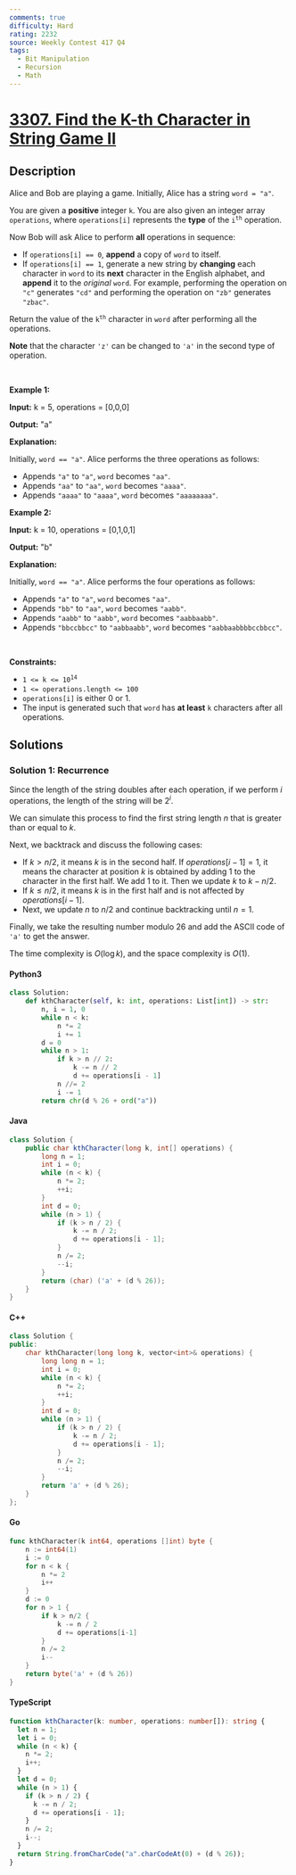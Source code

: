 ```yaml
---
comments: true
difficulty: Hard
rating: 2232
source: Weekly Contest 417 Q4
tags:
  - Bit Manipulation
  - Recursion
  - Math
---
```


<!-- problem:start -->

# [3307. Find the K-th Character in String Game II](https://leetcode.com/problems/find-the-k-th-character-in-string-game-ii)


## Description

<!-- description:start -->

<p>Alice and Bob are playing a game. Initially, Alice has a string <code>word = &quot;a&quot;</code>.</p>

<p>You are given a <strong>positive</strong> integer <code>k</code>. You are also given an integer array <code>operations</code>, where <code>operations[i]</code> represents the <strong>type</strong> of the <code>i<sup>th</sup></code> operation.</p>

<p>Now Bob will ask Alice to perform <strong>all</strong> operations in sequence:</p>

<ul>
	<li>If <code>operations[i] == 0</code>, <strong>append</strong> a copy of <code>word</code> to itself.</li>
	<li>If <code>operations[i] == 1</code>, generate a new string by <strong>changing</strong> each character in <code>word</code> to its <strong>next</strong> character in the English alphabet, and <strong>append</strong> it to the <em>original</em> <code>word</code>. For example, performing the operation on <code>&quot;c&quot;</code> generates <code>&quot;cd&quot;</code> and performing the operation on <code>&quot;zb&quot;</code> generates <code>&quot;zbac&quot;</code>.</li>
</ul>

<p>Return the value of the <code>k<sup>th</sup></code> character in <code>word</code> after performing all the operations.</p>

<p><strong>Note</strong> that the character <code>&#39;z&#39;</code> can be changed to <code>&#39;a&#39;</code> in the second type of operation.</p>

<p>&nbsp;</p>
<p><strong class="example">Example 1:</strong></p>

<div class="example-block">
<p><strong>Input:</strong> <span class="example-io">k = 5, operations = [0,0,0]</span></p>

<p><strong>Output:</strong> <span class="example-io">&quot;a&quot;</span></p>

<p><strong>Explanation:</strong></p>

<p>Initially, <code>word == &quot;a&quot;</code>. Alice performs the three operations as follows:</p>

<ul>
	<li>Appends <code>&quot;a&quot;</code> to <code>&quot;a&quot;</code>, <code>word</code> becomes <code>&quot;aa&quot;</code>.</li>
	<li>Appends <code>&quot;aa&quot;</code> to <code>&quot;aa&quot;</code>, <code>word</code> becomes <code>&quot;aaaa&quot;</code>.</li>
	<li>Appends <code>&quot;aaaa&quot;</code> to <code>&quot;aaaa&quot;</code>, <code>word</code> becomes <code>&quot;aaaaaaaa&quot;</code>.</li>
</ul>
</div>

<p><strong class="example">Example 2:</strong></p>

<div class="example-block">
<p><strong>Input:</strong> <span class="example-io">k = 10, operations = [0,1,0,1]</span></p>

<p><strong>Output:</strong> <span class="example-io">&quot;b&quot;</span></p>

<p><strong>Explanation:</strong></p>

<p>Initially, <code>word == &quot;a&quot;</code>. Alice performs the four operations as follows:</p>

<ul>
	<li>Appends <code>&quot;a&quot;</code> to <code>&quot;a&quot;</code>, <code>word</code> becomes <code>&quot;aa&quot;</code>.</li>
	<li>Appends <code>&quot;bb&quot;</code> to <code>&quot;aa&quot;</code>, <code>word</code> becomes <code>&quot;aabb&quot;</code>.</li>
	<li>Appends <code>&quot;aabb&quot;</code> to <code>&quot;aabb&quot;</code>, <code>word</code> becomes <code>&quot;aabbaabb&quot;</code>.</li>
	<li>Appends <code>&quot;bbccbbcc&quot;</code> to <code>&quot;aabbaabb&quot;</code>, <code>word</code> becomes <code>&quot;aabbaabbbbccbbcc&quot;</code>.</li>
</ul>
</div>

<p>&nbsp;</p>
<p><strong>Constraints:</strong></p>

<ul>
	<li><code>1 &lt;= k &lt;= 10<sup>14</sup></code></li>
	<li><code>1 &lt;= operations.length &lt;= 100</code></li>
	<li><code>operations[i]</code> is either 0 or 1.</li>
	<li>The input is generated such that <code>word</code> has <strong>at least</strong> <code>k</code> characters after all operations.</li>
</ul>

<!-- description:end -->

## Solutions

<!-- solution:start -->

### Solution 1: Recurrence

Since the length of the string doubles after each operation, if we perform $i$ operations, the length of the string will be $2^i$.

We can simulate this process to find the first string length $n$ that is greater than or equal to $k$.

Next, we backtrack and discuss the following cases:

- If $k \gt n / 2$, it means $k$ is in the second half. If $\textit{operations}[i - 1] = 1$, it means the character at position $k$ is obtained by adding $1$ to the character in the first half. We add $1$ to it. Then we update $k$ to $k - n / 2$.
- If $k \le n / 2$, it means $k$ is in the first half and is not affected by $\textit{operations}[i - 1]$.
- Next, we update $n$ to $n / 2$ and continue backtracking until $n = 1$.

Finally, we take the resulting number modulo $26$ and add the ASCII code of `'a'` to get the answer.

The time complexity is $O(\log k)$, and the space complexity is $O(1)$.

<!-- tabs:start -->

#### Python3

```python
class Solution:
    def kthCharacter(self, k: int, operations: List[int]) -> str:
        n, i = 1, 0
        while n < k:
            n *= 2
            i += 1
        d = 0
        while n > 1:
            if k > n // 2:
                k -= n // 2
                d += operations[i - 1]
            n //= 2
            i -= 1
        return chr(d % 26 + ord("a"))
```

#### Java

```java
class Solution {
    public char kthCharacter(long k, int[] operations) {
        long n = 1;
        int i = 0;
        while (n < k) {
            n *= 2;
            ++i;
        }
        int d = 0;
        while (n > 1) {
            if (k > n / 2) {
                k -= n / 2;
                d += operations[i - 1];
            }
            n /= 2;
            --i;
        }
        return (char) ('a' + (d % 26));
    }
}
```

#### C++

```cpp
class Solution {
public:
    char kthCharacter(long long k, vector<int>& operations) {
        long long n = 1;
        int i = 0;
        while (n < k) {
            n *= 2;
            ++i;
        }
        int d = 0;
        while (n > 1) {
            if (k > n / 2) {
                k -= n / 2;
                d += operations[i - 1];
            }
            n /= 2;
            --i;
        }
        return 'a' + (d % 26);
    }
};
```

#### Go

```go
func kthCharacter(k int64, operations []int) byte {
	n := int64(1)
	i := 0
	for n < k {
		n *= 2
		i++
	}
	d := 0
	for n > 1 {
		if k > n/2 {
			k -= n / 2
			d += operations[i-1]
		}
		n /= 2
		i--
	}
	return byte('a' + (d % 26))
}
```

#### TypeScript

```ts
function kthCharacter(k: number, operations: number[]): string {
  let n = 1;
  let i = 0;
  while (n < k) {
    n *= 2;
    i++;
  }
  let d = 0;
  while (n > 1) {
    if (k > n / 2) {
      k -= n / 2;
      d += operations[i - 1];
    }
    n /= 2;
    i--;
  }
  return String.fromCharCode("a".charCodeAt(0) + (d % 26));
}
```

<!-- tabs:end -->

<!-- solution:end -->

<!-- problem:end -->

